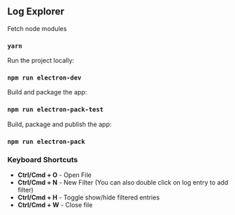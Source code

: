 ## Log Explorer

Fetch node modules
### `yarn`

Run the project locally:
### `npm run electron-dev`

Build and package the app:
### `npm run electron-pack-test`

Build, package and publish the app:
### `npm run electron-pack`

### Keyboard Shortcuts
- **Ctrl/Cmd + O** - Open File
- **Ctrl/Cmd + N** - New Filter (You can also double click on log entry to add filter)
- **Ctrl/Cmd + H** - Toggle show/hide filtered entries
- **Ctrl/Cmd + W** - Close file

